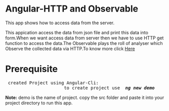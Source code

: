 # Angular-HTTP and Observable
This app shows how to access data from the server.
<p>This appication access the data from json file and print this data into form.When we want access data from server then we have to use HTTP get function to access the data.The Observable plays the roll of analyser which Observe the collected data via HTTP.To know more click <a href="https://angular.io/tutorial/toh-pt6">Here</a></p>

# Prerequisite
<pre> created Project using Angular-Cli:
                      to create project use <i><b> ng new demo </b></i> </pre>

<b>Note:</b> demo is the name of project.
copy the src folder and paste it into your project directory to run this app.
